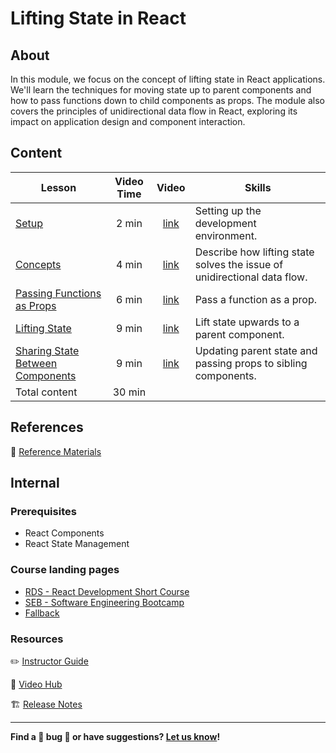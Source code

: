 <h1>
  <span class="prefix"></span>
  <span class="headline">Lifting State in React</span>
</h1>

## About

In this module, we focus on the concept of lifting state in React applications. We'll learn the techniques for moving state up to parent components and how to pass functions down to child components as props. The module also covers the principles of unidirectional data flow in React, exploring its impact on application design and component interaction.

## Content

| Lesson | Video Time | Video | Skills |
| ------ | :--------: | :---: | ------ |
| [Setup](./setup/README.md)                                                       |  2 min | [link](https://generalassembly.wistia.com/medias/uciw7ykvcy) | Setting up the development environment.                                  |
| [Concepts](./concepts/README.md)                                                 |  4 min | [link](https://generalassembly.wistia.com/medias/97c57nkqgj) | Describe how lifting state solves the issue of unidirectional data flow. |
| [Passing Functions as Props](./passing-functions-as-props/README.md)             |  6 min | [link](https://generalassembly.wistia.com/medias/jno2ozr51v) | Pass a function as a prop.                                               |
| [Lifting State](./lifting-state/README.md)                                       |  9 min | [link](https://generalassembly.wistia.com/medias/0i8k324ldp) | Lift state upwards to a parent component.                                |
| [Sharing State Between Components](./sharing-state-between-components/README.md) |  9 min | [link](https://generalassembly.wistia.com/medias/k9879ho2ns) | Updating parent state and passing props to sibling components.           |
| Total content                                                                    | 30 min |                                                              |                                                                          |

## References

📖 [Reference Materials](./references/README.md)

## Internal

### Prerequisites

- React Components
- React State Management

### Course landing pages

- [RDS - React Development Short Course](https://pages.git.generalassemb.ly/modular-curriculum-all-courses/lifting-state-in-react/canvas-landing-pages/rds.html)
- [SEB - Software Engineering Bootcamp](https://pages.git.generalassemb.ly/modular-curriculum-all-courses/lifting-state-in-react/canvas-landing-pages/seb.html)
- [Fallback](https://pages.git.generalassemb.ly/modular-curriculum-all-courses/lifting-state-in-react/canvas-landing-pages/fallback.html)

### Resources

✏️ [Instructor Guide](./internal-resources/instructor-guide.md)

🎥 [Video Hub](./internal-resources/video-hub.md)

🏗️ [Release Notes](./internal-resources/release-notes.md)

---

**Find a 👾 bug 👾 or have suggestions? [Let us know](https://pages.git.generalassemb.ly/modular-curriculum-all-courses/universal-resources-internal/module-feedback.html)!**
